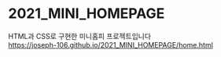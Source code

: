 # 2021_MINI_HOMEPAGE
HTML과 CSS로 구현한 미니홈피 프로젝트입니다      
https://joseph-106.github.io/2021_MINI_HOMEPAGE/home.html
